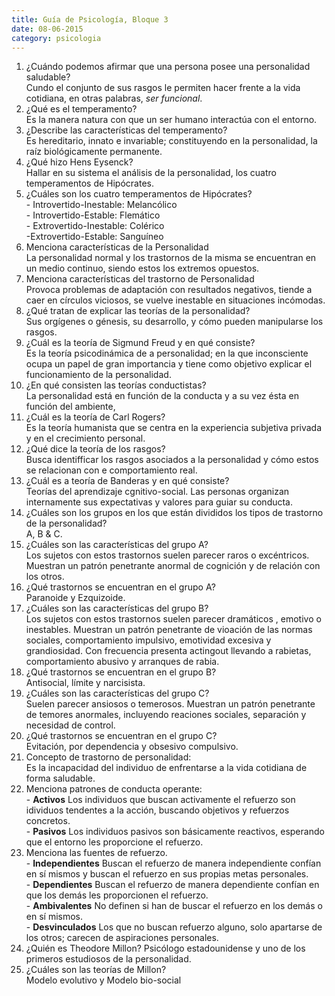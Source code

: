```yaml
---
title: Guía de Psicología, Bloque 3
date: 08-06-2015
category: psicologia
---
```


1. ¿Cuándo podemos afirmar que una persona posee una personalidad saludable? <br> Cundo el conjunto de sus rasgos le permiten hacer frente a la vida cotidiana, en otras palabras, *ser funcional*.
2. ¿Qué es el temperamento? <br> Es la manera natura con que un ser humano interactúa con el entorno.
3. ¿Describe las características del temperamento? <br> Es hereditario, innato e invariable; constituyendo en la personalidad, la raíz biológicamente permanente.
4. ¿Qué hizo Hens Eysenck? <br> Hallar en su sistema el análisis de la personalidad, los cuatro temperamentos de Hipócrates.
5. ¿Cuáles son los cuatro temperamentos de Hipócrates? <br>- Introvertido-Inestable: Melancólico <br>- Introvertido-Estable: Flemático <br>- Extrovertido-Inestable: Colérico <br>-Extrovertido-Estable: Sanguíneo
6. Menciona características de la Personalidad <br> La personalidad normal y los trastornos de la misma se encuentran en un medio continuo, siendo estos los extremos opuestos.
7. Menciona características del trastorno de Personalidad <br> Provoca problemas de adaptación con resultados negativos, tiende a caer en círculos viciosos, se vuelve inestable en situaciones incómodas.
8. ¿Qué tratan de explicar las teorías de la personalidad? <br> Sus orgígenes o génesis, su desarrollo, y cómo pueden manipularse los rasgos.
9. ¿Cuál es la teoría de Sigmund Freud y en qué consiste? <br> Es la teoría psicodinámica de a personalidad; en la que inconsciente ocupa un papel de gran importancia y tiene como objetivo explicar el funcionamiento de la personalidad.
10. ¿En qué consisten las teorías conductistas? <br> La personalidad está en función de la conducta y a su vez ésta en función del ambiente,
11. ¿Cuál es la teoría de Carl Rogers? <br> Es la teoría humanista que se centra en la experiencia subjetiva privada y en el crecimiento personal.
12. ¿Qué dice la teoría de los rasgos? <br> Busca identifficar los rasgos asociados a la personalidad y cómo estos se relacionan con e comportamiento real.
13. ¿Cuál es a teoría de Banderas y en qué consiste? <br> Teorías del aprendizaje cgnitivo-social. Las personas organizan internamente sus expectativas y  valores para guiar su conducta.
14. ¿Cuáles son los grupos en los que están divididos los tipos de trastorno de la personalidad? <br> A, B & C.
15. ¿Cuáles son las características del grupo A? <br> Los sujetos con estos trastornos suelen parecer raros o excéntricos. Muestran un patrón penetrante anormal de cognición y de relación con los otros.
16. ¿Qué trastornos se encuentran en el grupo A? <br> Paranoide y Ezquizoide.
17. ¿Cuáles son las características del grupo B? <br> Los sujetos con estos trastornos suelen parecer dramáticos , emotivo o inestables. Muestran un patrón penetrante de vioación de las normas sociales, comportamiento impulsivo, emotividad excesiva y grandiosidad. Con frecuencia presenta actingout llevando a rabietas, comportamiento abusivo y arranques de rabia.
18. ¿Qué trastornos se encuentran en el grupo B? <br> Antisocial, límite y narcisista.
19. ¿Cuáles son las características del grupo C? <br> Suelen parecer ansiosos o temerosos. Muestran un patrón penetrante de temores anormales, incluyendo reaciones sociales, separación y necesidad de control.
20. ¿Qué trastornos se encuentran en el grupo C? <br> Evitación, por dependencia y obsesivo compulsivo.
21. Concepto de trastorno de personalidad: <br> Es la incapacidad del individuo de enfrentarse a la vida cotidiana de forma saludable.
22. Menciona patrones de conducta operante: <br> - __Activos__ Los individuos que buscan activamente el refuerzo son idividuos tendentes a la acción, buscando objetivos y refuerzos concretos. <br> - __Pasivos__ Los individuos pasivos son básicamente reactivos, esperando que el entorno les proporcione el refuerzo.
23. Menciona las fuentes de refuerzo. <br> - __Independientes__ Buscan el refuerzo de manera independiente confían en sí mismos y buscan el refuerzo en sus propias metas personales. <br> - __Dependientes__ Buscan el refuerzo de manera dependiente confían en que los demás les proporcionen el refuerzo. <br> - __Ambivalentes__ No definen si han de buscar el refuerzo en los demás o en sí mismos. <br> - __Desvinculados__ Los que no buscan refuerzo alguno, solo apartarse de los otros; carecen de aspiraciones personales.
24. ¿Quién es Theodore Millon? Psicólogo estadounidense y uno de los primeros estudiosos de la personalidad.
25. ¿Cuáles son las teorías de Millon? <br> Modelo evolutivo y Modelo bio-social

